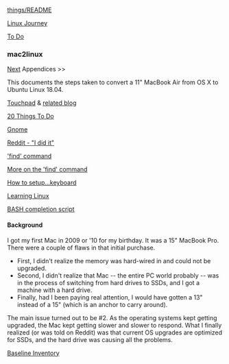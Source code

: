 [things/README](https://github.com/vmsmith/things/blob/master/README.md)  

[Linux Journey](https://linuxjourney.com/)  

[To Do](https://github.com/vmsmith/things/blob/master/to_do.md)

### mac2linux

[Next](https://github.com/vmsmith/mac2linux/blob/master/Baseline_Inventory.md) Appendices >>

This documents the steps taken to convert a 11" MacBook Air from OS X to Ubuntu Linux 18.04.

[Touchpad](https://int3ractive.com/2018/09/make-the-best-of-MacBook-touchpad-on-Ubuntu.html) & [related blog](https://williambharding.com/blog/technology/toward-a-linux-touchpad-as-smooth-as-macbook-pro/)  

[20 Things To Do](https://itsfoss.com/things-to-do-after-installing-ubuntu-18-04/)  

[Gnome](https://itsfoss.com/gnome-tricks-ubuntu/)  

[Reddit - "I did it"](https://www.reddit.com/r/linux4noobs/comments/9qpfes/i_did_it/)  

['find' command](https://www.binarytides.com/linux-find-command-examples/)  

[More on the 'find' command](https://www.linux.com/blog/2018/11/beyond-finding-stuff)  

[How to setup...keyboard](https://lobotuerto.com/blog/how-to-setup-ubuntu-on-a-macbook-pro/)  

[Learning Linux](https://linuxjourney.com/)  

[BASH completion script](https://iridakos.com/tutorials/2018/03/01/bash-programmable-completion-tutorial.html)


#### Background

I got my first Mac in 2009 or '10 for my birthday. It was a 15" MacBook Pro. There were a couple of flaws in that initial purchase. 

* First, I didn't realize the memory was hard-wired in and could not be upgraded. 
* Second, I didn't realize that Mac -- the entire PC world probably -- was in the process of switching from hard drives to SSDs, and I got a machine with a hard drive.
* Finally, had I been paying real attention, I would have gotten a 13" instead of a 15" (which is an anchor to carry around).

The main issue turned out to be #2. As the operating systems kept getting upgraded, the Mac kept getting slower and slower to respond. What I finally realized (or was told on Reddit) was that current OS upgrades are optimized for SSDs, and the hard drive was causing all the problems.

[Baseline Inventory](https://github.com/vmsmith/mac2linux/blob/master/Baseline_Inventory.md)
